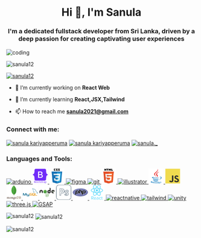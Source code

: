 <h1 align="center">Hi 👋, I'm Sanula</h1>
<h3 align="center">I'm a dedicated fullstack developer from Sri Lanka, driven by a deep passion for creating captivating user experiences</h3>

<img align="center" width="1400" height="400" alt="coding" src="https://cdna.artstation.com/p/assets/images/images/028/102/058/original/pixel-jeff-matrix-s.gif?1593487263" />

<p align="left"> <img src="https://komarev.com/ghpvc/?username=sanula12&label=Profile%20views&color=0e75b6&style=flat" alt="sanula12" /> </p>

<p align="left"> <a href="https://github.com/ryo-ma/github-profile-trophy"><img src="https://github-profile-trophy.vercel.app/?username=sanula12" alt="sanula12" /></a> </p>

- 🔭 I’m currently working on **React Web**

- 🌱 I’m currently learning **React,JSX,Tailwind**

- 📫 How to reach me **sanula2021@gmail.com**

<h3 align="left">Connect with me:</h3>
<p align="left">
<a href="https://linkedin.com/in/sanula kariyapperuma" target="blank"><img align="center" src="https://raw.githubusercontent.com/rahuldkjain/github-profile-readme-generator/master/src/images/icons/Social/linked-in-alt.svg" alt="sanula kariyapperuma" height="30" width="40" /></a>
<a href="https://fb.com/sanula kariyapperuma" target="blank"><img align="center" src="https://raw.githubusercontent.com/rahuldkjain/github-profile-readme-generator/master/src/images/icons/Social/facebook.svg" alt="sanula kariyapperuma" height="30" width="40" /></a>
<a href="https://instagram.com/sanula._" target="blank"><img align="center" src="https://raw.githubusercontent.com/rahuldkjain/github-profile-readme-generator/master/src/images/icons/Social/instagram.svg" alt="sanula._" height="30" width="40" /></a>
</p>

<h3 align="left">Languages and Tools:</h3>
<p align="left"> <a href="https://www.arduino.cc/" target="_blank" rel="noreferrer"> <img src="https://cdn.worldvectorlogo.com/logos/arduino-1.svg" alt="arduino" width="40" height="40"/> </a> <a href="https://getbootstrap.com" target="_blank" rel="noreferrer"> <img src="https://raw.githubusercontent.com/devicons/devicon/master/icons/bootstrap/bootstrap-plain-wordmark.svg" alt="bootstrap" width="40" height="40"/> </a> <a href="https://www.w3schools.com/css/" target="_blank" rel="noreferrer"> <img src="https://raw.githubusercontent.com/devicons/devicon/master/icons/css3/css3-original-wordmark.svg" alt="css3" width="40" height="40"/> </a> <a href="https://www.figma.com/" target="_blank" rel="noreferrer"> <img src="https://www.vectorlogo.zone/logos/figma/figma-icon.svg" alt="figma" width="40" height="40"/> </a> <a href="https://git-scm.com/" target="_blank" rel="noreferrer"> <img src="https://www.vectorlogo.zone/logos/git-scm/git-scm-icon.svg" alt="git" width="40" height="40"/> </a> <a href="https://www.w3.org/html/" target="_blank" rel="noreferrer"> <img src="https://raw.githubusercontent.com/devicons/devicon/master/icons/html5/html5-original-wordmark.svg" alt="html5" width="40" height="40"/> </a> <a href="https://www.adobe.com/in/products/illustrator.html" target="_blank" rel="noreferrer"> <img src="https://www.vectorlogo.zone/logos/adobe_illustrator/adobe_illustrator-icon.svg" alt="illustrator" width="40" height="40"/> </a> <a href="https://www.java.com" target="_blank" rel="noreferrer"> <img src="https://raw.githubusercontent.com/devicons/devicon/master/icons/java/java-original.svg" alt="java" width="40" height="40"/> </a> <a href="https://developer.mozilla.org/en-US/docs/Web/JavaScript" target="_blank" rel="noreferrer"> <img src="https://raw.githubusercontent.com/devicons/devicon/master/icons/javascript/javascript-original.svg" alt="javascript" width="40" height="40"/> </a> <a href="https://www.mongodb.com/" target="_blank" rel="noreferrer"> <img src="https://raw.githubusercontent.com/devicons/devicon/master/icons/mongodb/mongodb-original-wordmark.svg" alt="mongodb" width="40" height="40"/> </a> <a href="https://www.mysql.com/" target="_blank" rel="noreferrer"> <img src="https://raw.githubusercontent.com/devicons/devicon/master/icons/mysql/mysql-original-wordmark.svg" alt="mysql" width="40" height="40"/> </a> <a href="https://nodejs.org" target="_blank" rel="noreferrer"> <img src="https://raw.githubusercontent.com/devicons/devicon/master/icons/nodejs/nodejs-original-wordmark.svg" alt="nodejs" width="40" height="40"/> </a> <a href="https://www.photoshop.com/en" target="_blank" rel="noreferrer"> <img src="https://raw.githubusercontent.com/devicons/devicon/master/icons/photoshop/photoshop-line.svg" alt="photoshop" width="40" height="40"/> </a> <a href="https://www.php.net" target="_blank" rel="noreferrer"> <img src="https://raw.githubusercontent.com/devicons/devicon/master/icons/php/php-original.svg" alt="php" width="40" height="40"/> </a> <a href="https://reactjs.org/" target="_blank" rel="noreferrer"> <img src="https://raw.githubusercontent.com/devicons/devicon/master/icons/react/react-original-wordmark.svg" alt="react" width="40" height="40"/> </a> <a href="https://reactnative.dev/" target="_blank" rel="noreferrer"> <img src="https://reactnative.dev/img/header_logo.svg" alt="reactnative" width="40" height="40"/> </a> <a href="https://tailwindcss.com/" target="_blank" rel="noreferrer"> <img src="https://www.vectorlogo.zone/logos/tailwindcss/tailwindcss-icon.svg" alt="tailwind" width="40" height="40"/> </a> <a href="https://unity.com/" target="_blank" rel="noreferrer"> <img src="https://www.vectorlogo.zone/logos/unity3d/unity3d-icon.svg" alt="unity" width="40" height="40"/> </a> <a href="https://threejs.org/" target="_blank" rel="noreferrer">
    <img src="https://raw.githubusercontent.com/mrdoob/three.js/dev/files/icon.svg" alt="three.js" width="40" height="40"/> 
</a>
   <a href="https://greensock.com/gsap/" target="_blank" rel="noreferrer">
    <img src="https://upload.wikimedia.org/wikipedia/commons/thumb/1/1c/GSAP_logo.svg/1024px-GSAP_logo.svg.png" alt="GSAP" width="40" height="40"/> 
</a>


 </p>

<p><img align="left" src="https://github-readme-stats.vercel.app/api/top-langs?username=sanula12&show_icons=true&locale=en&layout=compact" alt="sanula12" /></p>

<p>&nbsp;<img align="center" src="https://github-readme-stats.vercel.app/api?username=sanula12&show_icons=true&locale=en" alt="sanula12" /></p>

<p><img align="center" src="https://github-readme-streak-stats.herokuapp.com/?user=sanula12&" alt="sanula12" /></p>
